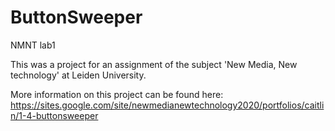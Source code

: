 # ButtonSweeper
NMNT lab1

This was a project for an assignment of the subject 'New Media, New technology' at Leiden University.

More information on this project can be found here: https://sites.google.com/site/newmedianewtechnology2020/portfolios/caitlin/1-4-buttonsweeper
